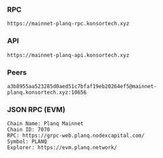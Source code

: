 ### RPC
```
https://mainnet-planq-rpc.konsortech.xyz
```

### API
```
https://mainnet-planq-api.konsortech.xyz
```

### Peers
```
a3b8955aa523285d0aed51c7bfaf19eb20264ef5@mainnet-planq.konsortech.xyz:10656
```

### JSON RPC (EVM)
```
Chain Name: Planq Mainnet
Chain ID: 7070
RPC: https://grpc-web.planq.nodexcapital.com/
Symbol: PLANQ
Explorer: https://evm.planq.network/
```
